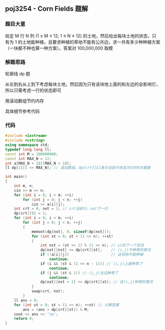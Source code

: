 ## poj3254 - Corn Fields 题解



### 题目大意

给定 M 行 N 列 (1 ≤ M ≤ 12; 1 ≤ N ≤ 12) 的土地，然后给出每块土地的状态，只有为 1 的土地能种植，且要求种植的草地不能有公共边，求一共有多少种种植方案（一块都不种也算一种方案）。答案对 100,000,000 取模



### 解题思路

轮廓线 dp 题

从左到右从上到下考虑每块土地，然后因为只有该块地上面的和左边的会影响它，所以只需考虑一行的状态即可

用滚动数组节约内存

具体细节参考代码



### 代码

``` c++
#include <iostream>
#include <cstring>
using namespace std;
typedef long long ll;
const int M = 100000000;
const int MAX_N = 12;
int a[MAX_N + 10][MAX_N + 10];
ll dp[2][1 << MAX_N]; // 滚动数组，dp[crt][S]表示当前行状态为S时的方案数

int main()
{
    int m, n;
    cin >> m >> n;
    for (int i = 0; i < m; ++i)
        for (int j = 0; j < n; ++j)
            cin >> a[i][j];
    int crt = 0, nxt = 1; // crt当前行，nxt下一行
    dp[crt][0] = 1;
    for (int i = 0; i < m; ++i)
        for (int j = 0; j < n; ++j)
        {
            memset(dp[nxt], 0, sizeof(dp[nxt]));
            for (int st = 0; st < (1 << n); ++st)
            {
                int nst = (st << 1) % (1 << n); // st的下一个状态
                dp[nxt][nst] += dp[crt][st];    // (i,j)不种草的情况
                if (!a[i][j])                   // 这块地不能种植
                    continue;
                if (i && (st & (1 << n - 1))) // (i,j)上面种草了
                    continue;
                if (j && (st & 1)) // (i,j)左边种草了
                    continue;
                dp[nxt][nst + 1] += dp[crt][st]; // 在(i,j)种草的情况
            }
            swap(crt, nxt);
        }
    ll ans = 0;
    for (int st = 0; st < (1 << n); ++st) // 计算答案
        ans = (ans + dp[crt][st]) % M;
    cout << ans << '\n';
    return 0;
}
```


